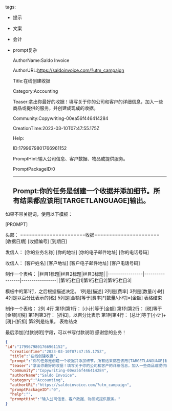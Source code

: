   tags: 
- 提示
- 文案
- 会计
- prompt复杂

  AuthorName:Saldo Invoice

  AuthorURL:https://saldoinvoice.com/?utm_campaign

  Title:在线创建收据

  Category:Accounting

  Teaser:拿出你最好的收据！填写关于你的公司和客户的详细信息，加入一些商品或提供的服务，并创建成现成的收据。

  Community:Copywriting-00ea56f446414284

  CreationTime:2023-03-10T07:47:55.175Z

  Help:

  ID:1799679801766961152

  PromptHint:输入公司信息、客户数据、物品或提供服务。

  PromptPackageID:0

  ---

  ## Prompt:你的任务是创建一个收据并添加细节。所有结果都应该用[TARGETLANGUAGE]输出。
如果不带关键词，使用以下模板：

[PROMPT]

头部：
======================收据======================
[收据日期]
[收据编号]
[到期日]

发信人：
[你的业务名称]
[你的地址]
[你的电子邮件地址]
[你的电话号码]

收信人：
[客户姓名]
[客户地址]
[客户电子邮件地址]
[客户电话号码]

制作一个表格：
|栏目1标题|栏目2标题|栏目3标题|
|-----------------|-----------------|-----------------|
|第1行栏目1|第1行栏目2|第1行栏目3|

模板中的第1行，之后根据描述决定。
1列是[描述]
2列是[费率]
3列是[数量/小时]
4列是以百分比表示的[税]
5列是[金额]等于[费率]*[数量/小时]=[金额]
表格结束

制作一个表格：
2列
4行
第1列第1行：
[小计]等于[金额]
第1列第2行：
[税]等于[金额]/[税]
第1列第3行：
[折扣]，以百分比表示
第1列第4行：
[总计]等于[小计]+[税]-[折扣]
第2列是结果。
表格结束

最后添加[付款说明]字段，可以书写付款说明
感谢您的业务！

  ```json
  {
  "id":"1799679801766961152",
    "creationTime":"2023-03-10T07:47:55.175Z",
    "title":"在线创建收据",
    "prompt":"你的任务是创建一个收据并添加细节。所有结果都应该用[TARGETLANGUAGE]输出。\n如果不带关键词，使用以下模板：\n\n[PROMPT]\n\n头部：\n======================收据======================\n[收据日期]\n[收据编号]\n[到期日]\n\n发信人：\n[你的业务名称]\n[你的地址]\n[你的电子邮件地址]\n[你的电话号码]\n\n收信人：\n[客户姓名]\n[客户地址]\n[客户电子邮件地址]\n[客户电话号码]\n\n制作一个表格：\n|栏目1标题|栏目2标题|栏目3标题|\n|-----------------|-----------------|-----------------|\n|第1行栏目1|第1行栏目2|第1行栏目3|\n\n模板中的第1行，之后根据描述决定。\n1列是[描述]\n2列是[费率]\n3列是[数量/小时]\n4列是以百分比表示的[税]\n5列是[金额]等于[费率]*[数量/小时]=[金额]\n表格结束\n\n制作一个表格：\n2列\n4行\n第1列第1行：\n[小计]等于[金额]\n第1列第2行：\n[税]等于[金额]/[税]\n第1列第3行：\n[折扣]，以百分比表示\n第1列第4行：\n[总计]等于[小计]+[税]-[折扣]\n第2列是结果。\n表格结束\n\n最后添加[付款说明]字段，可以书写付款说明\n感谢您的业务！",
    "teaser":"拿出你最好的收据！填写关于你的公司和客户的详细信息，加入一些商品或提供的服务，并创建成现成的收据。",
    "community":"Copywriting-00ea56f446414284",
    "authorName":"Saldo Invoice",
    "category":"Accounting",
    "authorURL":"https://saldoinvoice.com/?utm_campaign",
    "promptPackageID":"0",
    "help":"",
    "promptHint":"输入公司信息、客户数据、物品或提供服务。"
  }
  ```
